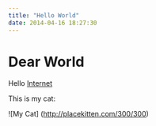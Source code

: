 ```yaml
---
title: "Hello World"
date: 2014-04-16 18:27:30
---
```


# Dear World

Hello [Internet](http://google.com)

This is my cat:

![My Cat] (http://placekitten.com/300/300)

